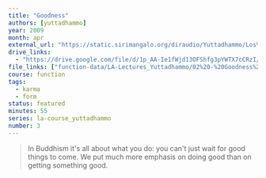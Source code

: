 ```yaml
---
title: "Goodness"
authors: [yuttadhammo]
year: 2009
month: apr
external_url: "https://static.sirimangalo.org/diraudio/Yuttadhammo/Los%20Angeles%20Course/090404_Goodness.mp3"
drive_links:
  - "https://drive.google.com/file/d/1p_AA-Ie1fWjd13OFShfg3pYWTX7cCRzI/view?usp=share_link"
file_links: ["function-data/LA-Lectures_Yuttadhammo/02%20-%20Goodness%20(2009-04-04).mp3"]
course: function
tags:
  - karma
  - form
status: featured
minutes: 55
series: la-course_yuttadhammo
number: 3
---
```


> In Buddhism it's all about what you do: you can't just wait for good things to come. We put much more emphasis on doing good than on getting something good.

